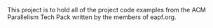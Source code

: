 This project is to hold all of the project code examples from the ACM Parallelism Tech Pack written by the members of eapf.org.